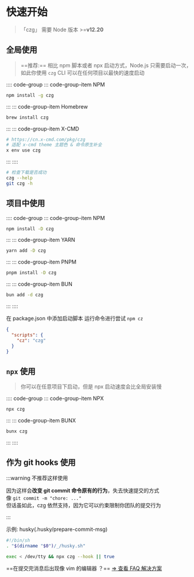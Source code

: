 # 快速开始

> 「czg」 需要 Node 版本 >=**v12.20**

## 全局使用
> ==推荐:== 相比 npm 脚本或者 npx 启动方式，Node.js 只需要启动一次，如此你使用 `czg` CLI 可以在任何项目以最快的速度启动

:::: code-group
::: code-group-item NPM

```sh
npm install -g czg
```

:::
::: code-group-item Homebrew

```sh
brew install czg
```

:::
::: code-group-item X-CMD

```sh
# https://cn.x-cmd.com/pkg/czg
# 适配 x-cmd theme 主题色 & 命令原生补全
x env use czg
```

:::
::::

```sh
# 检查下载是否成功
czg --help
git czg -h
```

## 项目中使用

:::: code-group
::: code-group-item NPM

```sh
npm install -D czg
```

:::
::: code-group-item YARN

```sh
yarn add -D czg
```

:::
::: code-group-item PNPM

```sh
pnpm install -D czg
```

:::
::: code-group-item BUN

```sh
bun add -d czg
```

:::
::::

在 package.json 中添加启动脚本
运行命令进行尝试 `npm cz`
```json
{
  "scripts": {
    "cz": "czg"
  }
}
```

## `npx` 使用
> 你可以在任意项目下启动，但是 npx 启动速度会比全局安装慢


:::: code-group
::: code-group-item NPX

```sh
npx czg
```

:::
::: code-group-item BUNX

```sh
bunx czg
```

:::
::::


## 作为 git hooks 使用

:::warning
不推荐这样使用

因为这样会**改变 git commit 命令原有的行为**，失去快速提交的方式 \
像 `git commit -m "chore: ..."` \
但话虽如此，czg 依然支持，因为它可以约束限制你团队的提交行为

:::

示例: husky(.husky/prepare-commit-msg)

```sh
#!/bin/sh
. "$(dirname "$0")/_/husky.sh"

exec < /dev/tty && npx czg --hook || true
```

==在提交完消息后出现像 vim 的编辑器 ？== [=> 查看 FAQ 解决方案](/zh/faq/#githooks-%E6%A8%A1%E5%BC%8F%E4%B8%8B%E6%89%93%E5%BC%80%E4%BA%86%E5%83%8F-vim-%E7%9A%84%E7%BC%96%E8%BE%91%E5%99%A8)

